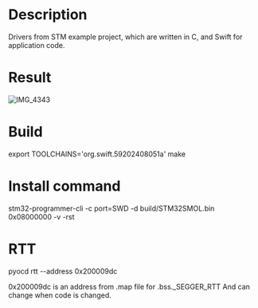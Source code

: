 # Description
Drivers from STM example project, which are written in C, and Swift for application code.

# Result
![IMG_4343](https://github.com/user-attachments/assets/eab49c33-80f5-428e-be07-85be8f667c85)

# Build
export TOOLCHAINS='org.swift.59202408051a'
make

# Install command
stm32-programmer-cli -c port=SWD -d build/STM32SMOL.bin 0x08000000 -v -rst

# RTT
pyocd rtt --address 0x200009dc

0x200009dc is an address from .map file for .bss._SEGGER_RTT
And can change when code is changed.
